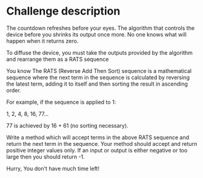 # Challenge description

The countdown refreshes before your eyes. The algorithm that controls the device before you shrinks its output once more. No one knows what will happen when it returns zero.

To diffuse the device, you must take the outputs provided by the algorithm and rearrange them as a RATS sequence

You know The RATS (Reverse Add Then Sort) sequence is a mathematical sequence where the next term in the sequence is calculated by reversing the latest term, adding it to itself and then sorting the result in ascending order.

For example, if the sequence is applied to 1:

1, 2, 4, 8, 16, 77…

77 is achieved by 16 + 61 (no sorting necessary).

Write a method which will accept terms in the above RATS sequence and return the next term in the sequence. Your method should accept and return positive integer values only. If an input or output is either negative or too large then you should return -1.

Hurry, You don't have much time left!
